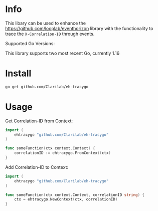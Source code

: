 # Info

This libary can be used to enhance the https://github.com/looplab/eventhorizon library with the functionality to trace the `X-Correlation-ID` through events.

Supported Go Versions:

This library supports two most recent Go, currently 1.16

# Install

```bash
go get github.com/Clarilab/eh-tracygo
```

# Usage

Get Correlation-ID from Context:

```Go
import (
    ehtracygo "github.com/Clarilab/eh-tracygo"
)

func someFunction(ctx context.Context) {
    correlationID := ehtracygo.FromContext(ctx)
}

```

Add Correlation-ID to Context:

```Go
import (
    ehtracygo "github.com/Clarilab/eh-tracygo"
)

func someFunction(ctx context.Context, correlationID string) {
    ctx = ehtracygo.NewContext(ctx, correlationID)
}

```